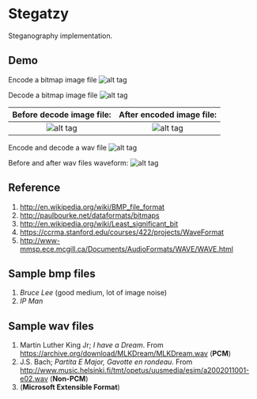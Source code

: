 Stegatzy
========
Steganography implementation.

Demo
----
Encode a bitmap image file
![alt tag](https://raw.github.com/tzyluen/stegatzy/master/img/stegatzy-encode-bmp-lsb1.png)

Decode a bitmap image file
![alt tag](https://raw.github.com/tzyluen/stegatzy/master/img/stegatzy-decode-bmp-lsb1.png)

Before decode image file:                                                           | After encoded image file:
:----------------------------------------------------------------------------------:|:--------------------------------------------------------------------------------:
![alt tag](https://raw.github.com/tzyluen/stegatzy/master/img/brucelee.before.bmp)  | ![alt tag](https://raw.github.com/tzyluen/stegatzy/master/img/brucelee.after.bmp)

Encode and decode a wav file
![alt tag](https://raw.github.com/tzyluen/stegatzy/master/img/stegatzy-encode-decode-wav-lsb1.png)

Before and after wav files waveform:
![alt tag](https://raw.github.com/tzyluen/stegatzy/master/img/stegatzy-wav-lsb-before-after.png)



Reference
---------
1. http://en.wikipedia.org/wiki/BMP_file_format
2. http://paulbourke.net/dataformats/bitmaps
3. http://en.wikipedia.org/wiki/Least_significant_bit
4. https://ccrma.stanford.edu/courses/422/projects/WaveFormat
5. http://www-mmsp.ece.mcgill.ca/Documents/AudioFormats/WAVE/WAVE.html

Sample bmp files
----------------
1. _Bruce Lee_ (good medium, lot of image noise)
2. _IP Man_

Sample wav files
----------------
1. Martin Luther King Jr; _I have a Dream_. From https://archive.org/download/MLKDream/MLKDream.wav (**PCM**)
2. J.S. Bach; _Partita E Major, Gavotte en rondeau_. From http://www.music.helsinki.fi/tmt/opetus/uusmedia/esim/a2002011001-e02.wav (**Non-PCM**)
3. (**Microsoft Extensible Format**)
